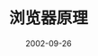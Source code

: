 ---
id: detailllqyl
slug: /detailllqyl
title: 浏览器原理
date: 2002-09-26
authors: 鲸落
tags: [抓住小细节]
keywords: [抓住小细节]
---